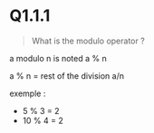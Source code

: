 # Q1.1.1

> What is the modulo operator ?

a modulo n is noted a % n

a % n = rest of the division a/n

exemple :

- 5 % 3 = 2
- 10 % 4 = 2